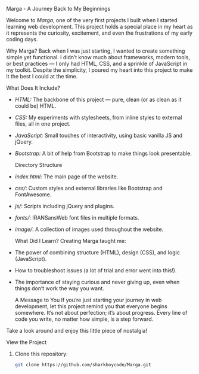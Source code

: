   Marga - A Journey Back to My Beginnings

Welcome to *Marga*, one of the very first projects I built when I started learning web development. This project holds a special place in my heart as it represents the curiosity, excitement, and even the frustrations of my early coding days.

  Why Marga?
Back when I was just starting, I wanted to create something simple yet functional. I didn’t know much about frameworks, modern tools, or best practices — I only had HTML, CSS, and a sprinkle of JavaScript in my toolkit. Despite the simplicity, I poured my heart into this project to make it the best I could at the time.

  What Does It Include?
- *HTML:* The backbone of this project — pure, clean (or as clean as it could be) HTML.
- *CSS:* My experiments with stylesheets, from inline styles to external files, all in one project.
- *JavaScript:* Small touches of interactivity, using basic vanilla JS and jQuery.
- *Bootstrap:* A bit of help from Bootstrap to make things look presentable.

  Directory Structure
- *index.html*: The main page of the website.
- *css/*: Custom styles and external libraries like Bootstrap and FontAwesome.
- *js/*: Scripts including jQuery and plugins.
- *fonts/*: IRANSansWeb font files in multiple formats.
- *image/*: A collection of images used throughout the website.

  What Did I Learn?
Creating Marga taught me:
- The power of combining structure (HTML), design (CSS), and logic (JavaScript).
- How to troubleshoot issues (a lot of trial and error went into this!).
- The importance of staying curious and never giving up, even when things don’t work the way you want.

  A Message to You
If you’re just starting your journey in web development, let this project remind you that everyone begins somewhere. It’s not about perfection; it’s about progress. Every line of code you write, no matter how simple, is a step forward.

Take a look around and enjoy this little piece of nostalgia!

  View the Project
1. Clone this repository:
   ```bash
   git clone https://github.com/sharkboycode/Marga.git
